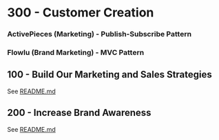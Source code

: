 # 300 - Customer Creation

### ActivePieces (Marketing) - Publish-Subscribe Pattern

### Flowlu (Brand Marketing) - MVC Pattern

## 100 - Build Our Marketing and Sales Strategies

See [README.md](./100/README.md)

## 200 - Increase Brand Awareness

See [README.md](./200/README.md)